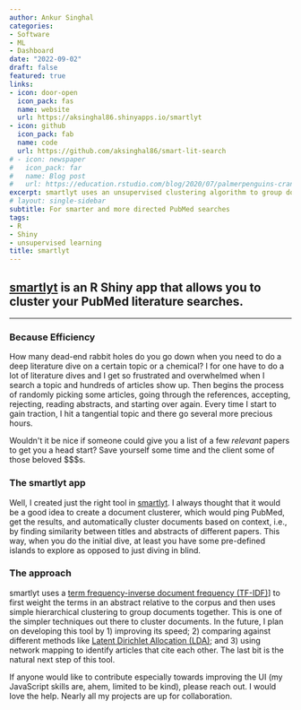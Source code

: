 ```yaml
---
author: Ankur Singhal
categories:
- Software
- ML
- Dashboard
date: "2022-09-02"
draft: false
featured: true
links:
- icon: door-open
  icon_pack: fas
  name: website
  url: https://aksinghal86.shinyapps.io/smartlyt
- icon: github
  icon_pack: fab
  name: code
  url: https://github.com/aksinghal86/smart-lit-search
# - icon: newspaper
#   icon_pack: far
#   name: Blog post
#   url: https://education.rstudio.com/blog/2020/07/palmerpenguins-cran/
excerpt: smartlyt uses an unsupervised clustering algorithm to group documents from PubMed search results into discrete clusters to focus literature deep dives. 
# layout: single-sidebar
subtitle: For smarter and more directed PubMed searches
tags:
- R
- Shiny
- unsupervised learning
title: smartlyt
---
```


## [smartlyt](https://aksinghal86.shinyapps.io/smartlyt) is an R Shiny app that allows you to cluster your PubMed literature searches. 

---

### Because Efficiency

How many dead-end rabbit holes do you go down when you need to do a deep literature dive on a certain topic or a chemical? I for one have to do a lot of literature dives and I get so frustrated and overwhelmed when I search a topic and hundreds of articles show up. Then begins the process of randomly picking some articles, going through the references, accepting, rejecting, reading abstracts, and starting over again. Every time I start to gain traction, I hit a tangential topic and there go several more precious hours. 

Wouldn't it be nice if someone could give you a list of a few *relevant* papers to get you a head start? Save yourself some time and the client some of those beloved \$\$\$s.

### The smartlyt app

Well, I created just the right tool in [smartlyt](https://aksinghal86.shinyapps.io/smartlyt). I always thought that it would be a good idea to create a document clusterer, which would ping PubMed, get the results, and automatically cluster documents based on context, i.e., by finding similarity between titles and abstracts of different papers. This way, when you do the initial dive, at least you have some pre-defined islands to explore as opposed to just diving in blind. 

### The approach

smartlyt uses a [term frequency-inverse document frequency (TF-IDF)](https://en.wikipedia.org/wiki/Tf%E2%80%93idf)] to first weight the terms in an abstract relative to the corpus and then uses simple hierarchical clustering to group documents together. This is one of the simpler techniques out there to cluster documents. In the future, I plan on developing this tool by 1) improving its speed; 2) comparing against different methods like [Latent Dirichlet Allocation (LDA)](https://towardsdatascience.com/latent-dirichlet-allocation-lda-9d1cd064ffa2); and 3) using network mapping to identify articles that cite each other. The last bit is the natural next step of this tool. 

If anyone would like to contribute especially towards improving the UI (my JavaScript skills are, ahem, limited to be kind), please reach out. I would love the help. Nearly all my projects are up for collaboration. 

